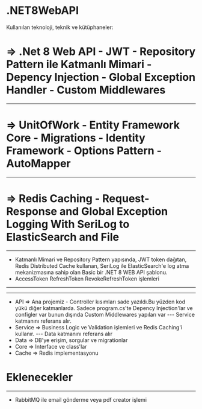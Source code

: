 # .NET8WebAPI

 Kullanılan teknoloji, teknik ve kütüphaneler:

# => .Net 8 Web API - JWT - Repository Pattern ile Katmanlı Mimari - Depency Injection - Global Exception Handler - Custom Middlewares
**********************************************************
# => UnitOfWork - Entity Framework Core - Migrations - Identity Framework - Options Pattern - AutoMapper
*********************************************************
# => Redis Caching - Request-Response and Global Exception Logging With SeriLog to ElasticSearch and File

**********************************************************
- Katmanlı Mimari ve Repository Pattern yapısında, JWT token dağıtan, Redis Distributed Cache kullanan, SeriLog ile ElasticSearch'e log atma mekanizmasına sahip olan Basic bir .NET 8 WEB API şablonu.
- AccessToken RefreshToken RevokeRefreshToken işlemleri 

**********************************************************
**********************************************************
- API => Ana projemiz - Controller kısımları sade yazıldı.Bu yüzden kod yükü diğer katmanlarda. Sadece program.cs'te Depency Injection'lar ve configler var bunun dışında Custom Middlewares yapıları var ---  Service katmanını referans alır.
- Service => Business Logic ve Validation işlemleri ve Redis Caching'i kullanır.  ---  Data katmanını referans alır
- Data => DB'ye erişim, sorgular ve migrationlar
- Core => Interface ve class'lar
- Cache => Redis implementasyonu


# Eklenecekler
*****************************************
- RabbitMQ ile email gönderme veya pdf creator işlemi

